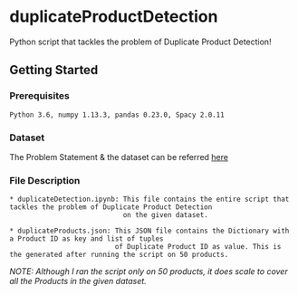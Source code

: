 # duplicateProductDetection
Python script that tackles the problem of Duplicate Product Detection!

## Getting Started 

### Prerequisites

    Python 3.6, numpy 1.13.3, pandas 0.23.0, Spacy 2.0.11
    
### Dataset

The Problem Statement & the dataset can be referred [here](https://huew.blob.core.windows.net/assignments/Assignment.html)

### File Description 

    * duplicateDetection.ipynb: This file contains the entire script that tackles the problem of Duplicate Product Detection 
                                on the given dataset.
                                
    * duplicateProducts.json: This JSON file contains the Dictionary with a Product ID as key and list of tuples
                              of Duplicate Product ID as value. This is the generated after running the script on 50 products.
                              
_NOTE: Although I ran the script only on 50 products, it does scale to cover all the Products in the given dataset._                               
